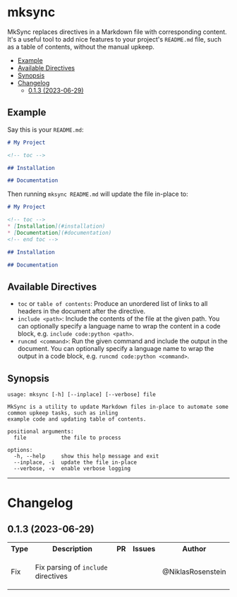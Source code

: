 # mksync

MkSync replaces directives in a Markdown file with corresponding content. It's a useful tool to add nice
features to your project's `README.md` file, such as a table of contents, without the manual upkeep.

<!-- table of contents -->
  * [Example](#example)
  * [Available Directives](#available-directives)
  * [Synopsis](#synopsis)
* [Changelog](#changelog)
  * [0.1.3 (2023-06-29)](#013-2023-06-29)
<!-- end table of contents -->

## Example

Say this is your `README.md`:

```md
# My Project

<!-- toc -->

## Installation

## Documentation
```

Then running `mksync README.md` will update the file in-place to:

```md
# My Project

<!-- toc -->
* [Installation](#installation)
* [Documentation](#documentation)
<!-- end toc -->

## Installation

## Documentation
```

## Available Directives

* `toc` or `table of contents`: Produce an unordered list of links to all headers in the document after the directive.
* `include <path>`: Include the contents of the file at the given path. You can optionally specify a language name to
  wrap the content in a code block, e.g. `include code:python <path>`.
* `runcmd <command>`: Run the given command and include the output in the document. You can optionally specify a
  language name to wrap the output in a code block, e.g. `runcmd code:python <command>`.

## Synopsis

<!-- runcmd code: mksync --help -->
```
usage: mksync [-h] [--inplace] [--verbose] file

MkSync is a utility to update Markdown files in-place to automate some common upkeep tasks, such as inling
example code and updating table of contents.

positional arguments:
  file           the file to process

options:
  -h, --help     show this help message and exit
  --inplace, -i  update the file in-place
  --verbose, -v  enable verbose logging
```
<!-- end runcmd -->

---

# Changelog

<!-- runcmd slap changelog format --all --markdown -->
## 0.1.3 (2023-06-29)

<table><tr><th>Type</th><th>Description</th><th>PR</th><th>Issues</th><th>Author</th></tr>
  <tr><td>Fix</td><td>

Fix parsing of `include` directives</td><td></td><td></td><td>@NiklasRosenstein</td></tr>
</table>
<!-- end runcmd -->
